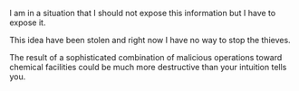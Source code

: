 I am in a situation that I should not expose this information but I have to expose it.

This idea have been stolen and right now I have no way to stop the thieves.

The result of a sophisticated combination of malicious operations toward chemical facilities could be much more destructive than your intuition tells you.

